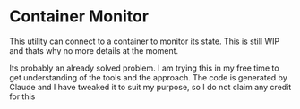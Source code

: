 # Container Monitor
This utility can connect to a container to monitor its state. This is still WIP and thats why no more details at the moment.

Its probably an already solved problem. I am trying this in my free time to get understanding of the tools and the approach. 
The code is generated by Claude and I have tweaked it to suit my purpose, so I do not claim any credit for this
